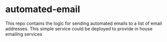 # automated-email
This repo contains the logic for sending automated emails to a list of email addresses. This simple service could be deployed to provide in house emailing services
